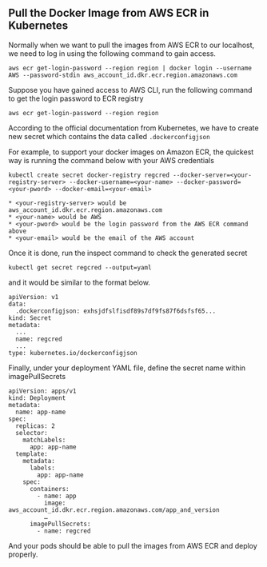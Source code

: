 ## Pull the Docker Image from AWS ECR in Kubernetes

Normally when we want to pull the images from AWS ECR to our localhost, we need to log in using the following command to gain access.

```
aws ecr get-login-password --region region | docker login --username AWS --password-stdin aws_account_id.dkr.ecr.region.amazonaws.com
```

Suppose you have gained access to AWS CLI, run the following command to get the login password to ECR registry
```
aws ecr get-login-password --region region
```

According to the official documentation from Kubernetes, we have to create new secret which contains the data called ```.dockerconfigjson```

For example, to support your docker images on Amazon ECR, the quickest way is running the command below with your AWS credentials
```
kubectl create secret docker-registry regcred --docker-server=<your-registry-server> --docker-username=<your-name> --docker-password=<your-pword> --docker-email=<your-email>
```

    * <your-registry-server> would be aws_account_id.dkr.ecr.region.amazonaws.com
    * <your-name> would be AWS
    * <your-pword> would be the login password from the AWS ECR command above
    * <your-email> would be the email of the AWS account


Once it is done, run the inspect command to check the generated secret
```
kubectl get secret regcred --output=yaml
```
and it would be similar to the format below.
```
apiVersion: v1
data:
  .dockerconfigjson: exhsjdfslfisdf89s7df9fs87f6dsfsf65...
kind: Secret
metadata:
  ...
  name: regcred
  ...
type: kubernetes.io/dockerconfigjson
```

Finally, under your deployment YAML file, define the secret name within imagePullSecrets
```
apiVersion: apps/v1
kind: Deployment
metadata:
  name: app-name
spec:
  replicas: 2
  selector:
    matchLabels:
      app: app-name
  template:
    metadata:
      labels:
        app: app-name
    spec:
      containers:
        - name: app
          image: aws_account_id.dkr.ecr.region.amazonaws.com/app_and_version
          …
      imagePullSecrets:
        - name: regcred
```
And your pods should be able to pull the images from AWS ECR and deploy properly.
